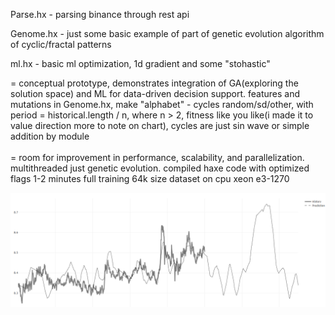 Parse.hx - parsing binance through rest api

Genome.hx - just some basic example of part of genetic evolution algorithm of cyclic/fractal patterns

ml.hx - basic ml optimization, 1d gradient and some "stohastic"

= conceptual prototype, demonstrates integration of GA(exploring the solution space) and ML for data-driven decision support. features and mutations in Genome.hx, make "alphabet" - cycles random/sd/other, with period = historical.length / n, where n > 2, fitness like you like(i made it to value direction more to note on chart), cycles are just sin wave or simple addition by module<br /><br />
= room for improvement in performance, scalability, and parallelization. multithreaded just genetic evolution. compiled haxe code with optimized flags 1-2 minutes full training 64k size dataset on cpu xeon e3-1270<br />

![alt text](https://raw.githubusercontent.com/rtttr14/thecode/refs/heads/master/approximation.png "")

